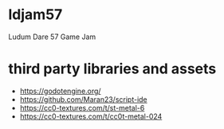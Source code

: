 # ldjam57
Ludum Dare 57 Game Jam

# third party libraries and assets

- https://godotengine.org/
- https://github.com/Maran23/script-ide
- https://cc0-textures.com/t/st-metal-6
- https://cc0-textures.com/t/cc0t-metal-024
